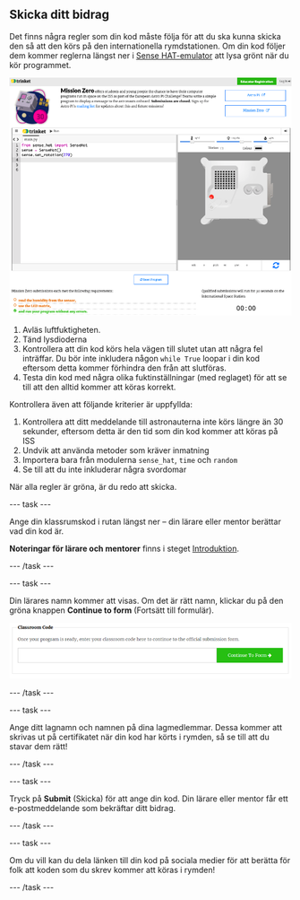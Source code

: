 ## Skicka ditt bidrag

Det finns några regler som din kod måste följa för att du ska kunna skicka den så att den körs på den internationella rymdstationen. Om din kod följer dem kommer reglerna längst ner i [Sense HAT-emulator](https://trinket.io/mission-zero) att lysa grönt när du kör programmet.

![En skärmdump av Mission Zero Trinket -sidorna som visar inlämningsknappen och kriteriekontrollerna till vänster. De två översta ("läs fuktighet" och "använd lysdioderna") är i orange text, den nedre ("körningar utan fel") är grön ](images/validation.png)

1. Avläs luftfuktigheten.
1. Tänd lysdioderna
1. Kontrollera att din kod körs hela vägen till slutet utan att några fel inträffar. Du bör inte inkludera någon `while True` loopar i din kod eftersom detta kommer förhindra den från att slutföras.
1. Testa din kod med några olika fuktinställningar (med reglaget) för att se till att den alltid kommer att köras korrekt.

Kontrollera även att följande kriterier är uppfyllda:

1. Kontrollera att ditt meddelande till astronauterna inte körs längre än 30 sekunder, eftersom detta är den tid som din kod kommer att köras på ISS
1. Undvik att använda metoder som kräver inmatning
1. Importera bara från modulerna `sense_hat`, `time` och `random`
1. Se till att du inte inkluderar några svordomar

När alla regler är gröna, är du redo att skicka.

--- task ---

Ange din klassrumskod i rutan längst ner – din lärare eller mentor berättar vad din kod är.

**Noteringar för lärare och mentorer** finns i steget [Introduktion](https://projects.raspberrypi.org/sv-SE/projects/astro-pi-mission-zero/1).

--- /task ---

--- task ---

Din lärares namn kommer att visas. Om det är rätt namn, klickar du på den gröna knappen **Continue to form** (Fortsätt till formulär).

![Fortsätt till formulär](images/continue-to-form.png)

--- /task ---

--- task ---

Ange ditt lagnamn och namnen på dina lagmedlemmar. Dessa kommer att skrivas ut på certifikatet när din kod har körts i rymden, så se till att du stavar dem rätt!

--- /task ---

--- task ---

Tryck på **Submit** (Skicka) för att ange din kod. Din lärare eller mentor får ett e-postmeddelande som bekräftar ditt bidrag.

--- /task ---

--- task ---

Om du vill kan du dela länken till din kod på sociala medier för att berätta för folk att koden som du skrev kommer att köras i rymden!

--- /task ---
